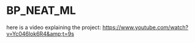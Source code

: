 # BP_NEAT_ML
here is a video explaining the project: https://www.youtube.com/watch?v=Yc046lok6R4&amp;t=9s
